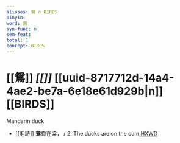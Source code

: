```yaml
---
aliases: 鴛 n BIRDS
pinyin: 
word: 鴛
syn-func: n
sem-feat: 
total: 1
concept: BIRDS 
---
```

# [[鴛]] *[[]]*  [[uuid-8717712d-14a4-4ae2-be7a-6e18e61d929b|n]] [[BIRDS]]
Mandarin duck
 - [[毛詩]] **鴛**鴦在梁， / 2. The ducks are on the dam,[HXWD](https://hxwd.org/textview.html?location=KR1c0001_tls_021-38a.2)